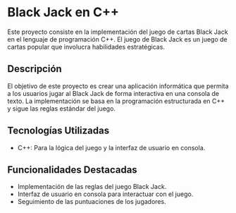 # Black Jack en C++

Este proyecto consiste en la implementación del juego de cartas Black Jack en el lenguaje de programación C++. El juego de Black Jack es un juego de cartas popular que involucra habilidades estratégicas.

## Descripción

El objetivo de este proyecto es crear una aplicación informática que permita a los usuarios jugar al Black Jack de forma interactiva en una consola de texto. La implementación se basa en la programación estructurada en C++ y sigue las reglas estándar del juego.

## Tecnologías Utilizadas

- C++: Para la lógica del juego y la interfaz de usuario en consola.

## Funcionalidades Destacadas

- Implementación de las reglas del juego Black Jack.
- Interfaz de usuario en consola para interactuar con el juego.
- Seguimiento de las puntuaciones de los jugadores. 
